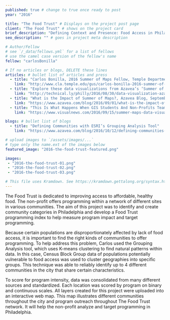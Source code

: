 ```yaml
---
published: true # change to true once ready to post
year: "2016"

title: "The Food Trust" # Displays on the project post page
client: "The Food Trust" # shows on the project card
brief_description: "Defining Context and Presence: Food Access in Philadelphia" # shows on the project card
seo_description: "" # goes in project meta description

# Author/Fellow
# see `/_data/fellows.yml` for a list of fellows
# use the camel case version of the fellow's name
fellow: "carlosBonilla"

# If no articles or blogs, DELETE these lines
articles: # bullet list of articles and press
  - title: "Carlos Bonilla, 2016 Summer of Maps Fellow, Temple Department of Geography and Urban Studies, August 24, 2016"
    link: "http://www.cla.temple.edu/gus/carlos-bonilla-2016-summer-of-maps-fellow/"
  - title: "Explore these data visualizations from Azavea’s ‘Summer of Maps’ program, Technical.ly Philly, August 30, 2016"
    link: "http://technical.ly/philly/2016/08/30/data-visualization-azavea-summer-of-maps-fellowship/"
  - title: "What is the Impact of Summer of Maps?, Azavea Blog, September 1, 2016"
    link: "https://www.azavea.com/blog/2016/09/01/what-is-the-impact-of-summer-of-maps/"
  - title: "This Is What Happens When GIS Students And Non-Profits Team Up, Visual News, September 15, 2016"
    link: "https://www.visualnews.com/2016/09/15/summer-maps-data-visualization/"

blogs: # bullet list of blogs
  - title: "Defining Communities with ESRI’s Grouping Analysis Tool"
    link: "https://www.azavea.com/blog/2016/10/12/defining-communities-grouping-analysis-tool/"

# upload images to `/assets/images/...`
# type only the name.ext of the images below
featured_image: "2016-the-food-trust-featured.png"

images:
 - "2016-the-food-trust-01.png"
 - "2016-the-food-trust-02.png"
 - "2016-the-food-trust-03.png"

# This file uses Kramdown. See https://kramdown.gettalong.org/syntax.html for syntax
---
```

The Food Trust is dedicated to improving access to affordable, healthy food. The non-profit offers programming within a network of different sites in various communities. The aim of this project was to identify and create community categories in Philadelphia and develop a Food Trust programming index to help measure program impact and target programming.

Because certain populations are disproportionately affected by lack of food access, it is important to find the right kinds of communities to offer programming. To help address this problem, Carlos used the Grouping Analysis tool, which uses K-means clustering to find natural patterns within data. In this case, Census Block Group data of populations potentially vulnerable to food access was used to cluster geographies into specific groups. This technique was able to reliably identify up to 4 different communities in the city that share certain characteristics.

To score for program intensity, data was consolidated from many different sources and standardized. Each location was scored by program on binary and continuous scales. All layers created for this project were uploaded into an interactive web map. This map illustrates different communities throughout the city and program outreach throughout The Food Trust network. It will help the non-profit analyze and target programming in Philadelphia.
